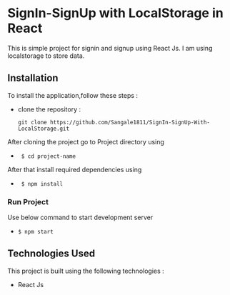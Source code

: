# SignIn-SignUp with LocalStorage in React

This is simple project for signin and signup using React Js. I am using localstorage to store data.

## Installation

To install the application,follow these steps :

- clone the repository :

   `git clone https://github.com/Sangale1811/SignIn-SignUp-With-LocalStorage.git`

After cloning the project go to Project directory using

-    ` $ cd project-name`
    
 After that install required dependencies using

-    ` $ npm install`

### Run Project

Use below command to start development server

-    `$ npm start`

## Technologies Used 

This project is built using the following technologies :

- React Js


